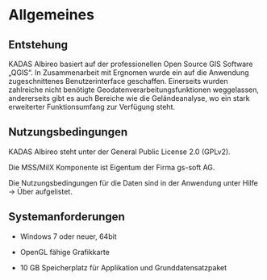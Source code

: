 # Allgemeines

## Entstehung

KADAS Albireo basiert auf der professionellen Open Source GIS Software „QGIS“. In Zusammenarbeit mit Ergnomen wurde ein auf die Anwendung zugeschnittenes Benutzerinterface geschaffen. Einerseits wurden zahlreiche nicht benötigte Geodatenverarbeitungsfunktionen weggelassen, andererseits gibt es auch Bereiche wie die Geländeanalyse, wo ein stark erweiterter Funktionsumfang zur Verfügung steht.

## Nutzungsbedingungen

KADAS Albireo steht unter der General Public License 2.0 (GPLv2).

Die MSS/MilX Komponente ist Eigentum der Firma gs-soft AG.

Die Nutzungsbedingungen für die Daten sind in der Anwendung unter Hilfe → Über aufgelistet.

## Systemanforderungen

-   Windows 7 oder neuer, 64bit

-   OpenGL fähige Grafikkarte

-   10 GB Speicherplatz für Applikation und Grunddatensatzpaket
